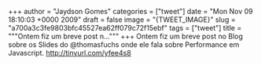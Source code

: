 
+++
author = "Jaydson Gomes"
categories = ["tweet"]
date = "Mon Nov 09 18:10:03 +0000 2009"
draft = false
image = "{TWEET_IMAGE}"
slug = "a700a3c3fe9803bfc45527ea62ff079c72f15ebf"
tags = ["tweet"]
title = """Ontem fiz um breve post n..."""
+++
Ontem fiz um breve post no Blog sobre os Slides do @thomasfuchs onde ele fala sobre Performance em Javascript. http://tinyurl.com/yfee4s8
